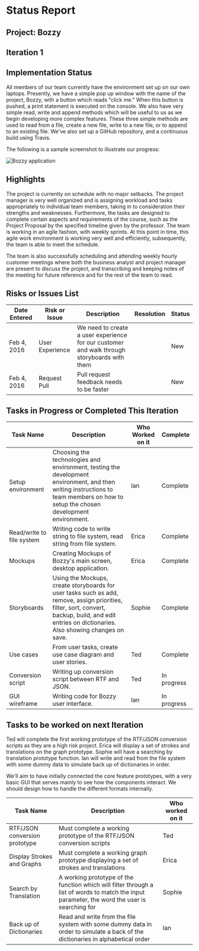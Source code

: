 # Status Report

## Project: Bozzy

## Iteration 1

## Implementation Status

All members of our team currently have the environment set up on our own laptops.  Presently, we have a simple pop up window with the name of the project, Bozzy, with a button which reads "click me."  When this button is pushed, a print statement is executed on the console.  We also have very simple read, write and append methods which will be useful to us as we begin developing more complex features.  These three simple methods are used to read from a file, create a new file, write to a new file, or to append to an existing file. We've also set up a GitHub repository, and a continuous build using Travis.

The following is a sample screenshot to illustrate our progress:

![Bozzy application]()

## Highlights

The project is currently on schedule with no major setbacks.  The project manager is very well organized and is assigning workload and tasks appropriately to individual team members, taking in to consideration their strengths and weaknesses. Furthermore, the tasks are designed to complete certain aspects and requirements of the course, such as the Project Proposal by the specified timeline given by the professor. The team is working in an agile fashion, with weekly sprints.  At this point in time, this agile work environment is working very well and efficiently, subsequently, the team is able to meet the schedule.

The team is also successfully scheduling and attending weekly hourly customer meetings where both the business analyst and project manager are present to discuss the project, and transcribing and keeping notes of the meeting for future reference and for the rest of the team to read.

## Risks or Issues List

| Date Entered | Risk or Issue   | Description                                                                                 | Resolution | Status |
|--------------|-----------------|---------------------------------------------------------------------------------------------|------------|--------|
| Feb 4, 2016  | User Experience | We need to create a user experience for our customer and walk through storyboards with them |            | New    |
| Feb 4, 2016  | Request Pull    | Pull request feedback needs to be faster                                                    |            | New    |

## Tasks in Progress or Completed This Iteration

| Task Name                 | Description                                                                                                                                                                                        | Who Worked on it | Complete    |
|---------------------------|----------------------------------------------------------------------------------------------------------------------------------------------------------------------------------------------------|------------------|-------------|
| Setup environment         | Choosing the technologies and environment, testing the development environment, and then writing instructions to team members on how to setup the chosen development environment.                  | Ian              | Complete    |
| Read/write to file system | Writing code to write string to file system, read string from file system.                                                                                                                         | Erica            | Complete    |
| Mockups                   | Creating Mockups of Bozzy's main screen, desktop application.                                                                                                                                      | Erica            | Complete    |
| Storyboards               | Using the Mockups, create storyboards for user tasks such as add, remove, assign priorities, filter, sort, convert, backup, build, and edit entries on dictionaries. Also showing changes on save. | Sophie           | Complete    |
| Use cases                 | From user tasks, create use case diagram and user stories.                                                                                                                                         | Ted              | Complete    |
| Conversion script         | Writing up conversion script between RTF and JSON.                                                                                                                                                 | Ted              | In progress |
| GUI wireframe             | Writing code for Bozzy user interface.                                                                                                                                                             | Ian              | In progress |

## Tasks to be worked on next Iteration

Ted will complete the first working prototype of the RTF/JSON conversion scripts as they are a high risk project. Erica will display a set of strokes and translations on the graph prototype. Sophie will have a searching by translation prototype function. Ian will write and read from the file system with some dummy data to simulate back up of dictionaries in order.

We'll aim to have initially connected the core feature prototypes, with a very basic GUI that serves mainly to see how the components interact. We should design how to handle the different formats internally.

| Task Name      	| Description                    	                               |  Who worked on it   	|
|---                     	|---	                                                                       |---	                        |
|   RTF/JSON conversion prototype	|   Must complete a working prototype of the RTF/JSON conversion scripts 	|  Ted  	|
|  Display Strokes and Graphs  	|   Must complete a working graph prototype displaying a set of strokes and translations	|   Erica  	|
| Search by Translation   	|   A working prototype of the function which will filter through a list of words to match the input parameter, the word the user is searching for	| Sophie   	|
|  Back up of Dictionaries  	| Read and write from the file system with some dummy data in order to simulate a back of the dictionaries in alphabetical order  	| Ian	|
